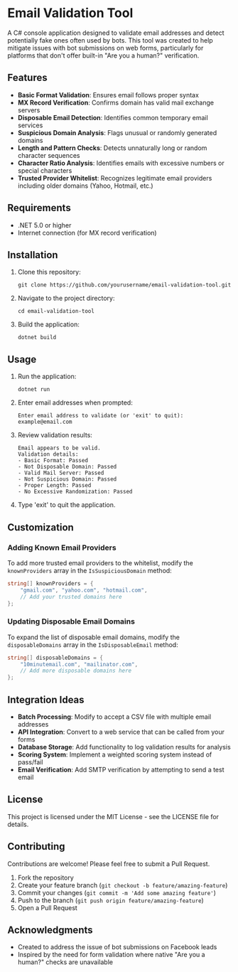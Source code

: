 # Email Validation Tool

A C# console application designed to validate email addresses and detect potentially fake ones often used by bots. This tool was created to help mitigate issues with bot submissions on web forms, particularly for platforms that don't offer built-in "Are you a human?" verification.

## Features

- **Basic Format Validation**: Ensures email follows proper syntax
- **MX Record Verification**: Confirms domain has valid mail exchange servers
- **Disposable Email Detection**: Identifies common temporary email services
- **Suspicious Domain Analysis**: Flags unusual or randomly generated domains
- **Length and Pattern Checks**: Detects unnaturally long or random character sequences
- **Character Ratio Analysis**: Identifies emails with excessive numbers or special characters
- **Trusted Provider Whitelist**: Recognizes legitimate email providers including older domains (Yahoo, Hotmail, etc.)

## Requirements

- .NET 5.0 or higher
- Internet connection (for MX record verification)

## Installation

1. Clone this repository:
   ```
   git clone https://github.com/yourusername/email-validation-tool.git
   ```

2. Navigate to the project directory:
   ```
   cd email-validation-tool
   ```

3. Build the application:
   ```
   dotnet build
   ```

## Usage

1. Run the application:
   ```
   dotnet run
   ```

2. Enter email addresses when prompted:
   ```
   Enter email address to validate (or 'exit' to quit): example@email.com
   ```

3. Review validation results:
   ```
   Email appears to be valid.
   Validation details:
   - Basic Format: Passed
   - Not Disposable Domain: Passed
   - Valid Mail Server: Passed
   - Not Suspicious Domain: Passed
   - Proper Length: Passed
   - No Excessive Randomization: Passed
   ```

4. Type 'exit' to quit the application.

## Customization

### Adding Known Email Providers

To add more trusted email providers to the whitelist, modify the `knownProviders` array in the `IsSuspiciousDomain` method:

```csharp
string[] knownProviders = {
    "gmail.com", "yahoo.com", "hotmail.com",
    // Add your trusted domains here
};
```

### Updating Disposable Email Domains

To expand the list of disposable email domains, modify the `disposableDomains` array in the `IsDisposableEmail` method:

```csharp
string[] disposableDomains = {
    "10minutemail.com", "mailinator.com",
    // Add more disposable domains here
};
```

## Integration Ideas

- **Batch Processing**: Modify to accept a CSV file with multiple email addresses
- **API Integration**: Convert to a web service that can be called from your forms
- **Database Storage**: Add functionality to log validation results for analysis
- **Scoring System**: Implement a weighted scoring system instead of pass/fail
- **Email Verification**: Add SMTP verification by attempting to send a test email

## License

This project is licensed under the MIT License - see the LICENSE file for details.

## Contributing

Contributions are welcome! Please feel free to submit a Pull Request.

1. Fork the repository
2. Create your feature branch (`git checkout -b feature/amazing-feature`)
3. Commit your changes (`git commit -m 'Add some amazing feature'`)
4. Push to the branch (`git push origin feature/amazing-feature`)
5. Open a Pull Request

## Acknowledgments

- Created to address the issue of bot submissions on Facebook leads
- Inspired by the need for form validation where native "Are you a human?" checks are unavailable
